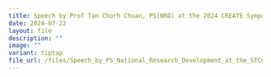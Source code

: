 ```yaml
---
title: Speech by Prof Tan Chorh Chuan, PS(NRD) at the 2024 CREATE Symposium
date: 2024-07-22
layout: file
description: ""
image: ""
variant: tiptap
file_url: /files/Speech_by_PS_National_Research_Development_at_the_STCC_Ceremony.pdf
---
```

